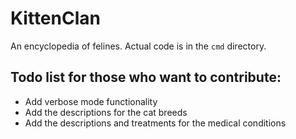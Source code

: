 # KittenClan
An encyclopedia of felines. 
Actual code is in the `cmd` directory.

## Todo list for those who want to contribute:
- Add verbose mode functionality
- Add the descriptions for the cat breeds
- Add the descriptions and treatments for the medical conditions
